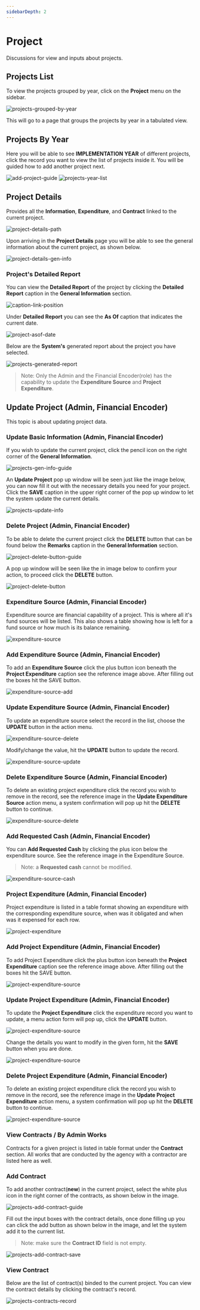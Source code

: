 ```yaml
---
sidebarDepth: 2
---
```


# Project

Discussions for view and inputs about projects.


## Projects List

To view the projects grouped by year, click on the **Project** menu on the sidebar.

![projects-grouped-by-year](/images/view/project_in_menu.png)

This will go to a page that groups the projects by year in a tabulated view.

## Projects By Year

Here you will be able to see **IMPLEMENTATION YEAR** of different projects, click the record you want to view the list of projects inside it. You will be guided how to add another project next.

![add-project-guide](/images/project/projects_list_location_add.png)
![projects-year-list](/images/project/project_list.png)

## Project Details


Provides all the **Information**, **Expenditure**, and **Contract** linked to the current project.

![project-details-path](/images/project/general_info/project_details_title.png)

Upon arriving in the **Project Details** page you will be able to see the general information about the current project, as shown below.

![project-details-gen-info](/images/project/general_info/project_general_info.png)

### Project's Detailed Report

You can view the **Detailed Report** of the project by clicking the **Detailed Report** caption in the **General Information** section.

![caption-link-position](/images/project/detailed_report/detailed_report_link.png)

Under **Detailed Report** you can see the **As Of** caption that indicates the current date.

![project-asof-date](/images/project/detailed_report/detailed_report_section.png)

Below are the **System's** generated report about the project you have selected.

![projects-generated-report](/images/project/detailed_report/detailed_report.png)


>Note: Only the Admin and the Financial Encoder(role) has the capability to update the **Expenditure Source** and **Project Expenditure**.

## Update Project (Admin, Financial Encoder)

This topic is about updating project data.

### Update Basic Information (Admin, Financial Encoder)

If you wish to update the current project, click the pencil icon on the right corner of the **General Information**.

![projects-gen-info-guide](/images/project/general_info/gen_info_guide.png)

An **Update Project** pop up window will be seen just like the image below, you can now fill it out with the necessary details you need for your project. Click the **SAVE** caption in the upper right corner of the pop up window to let the system update the current details.

![projects-update-info](/images/project/general_info/project_update.png)

### Delete Project (Admin, Financial Encoder)

To be able to delete the current project click the **DELETE** button that can be found below the **Remarks** caption in the **General Information** section.

![project-delete-button-guide](/images/project/general_info/delete_project_guide.png)

A pop up window will be seen like the in image below to confirm your action, to proceed click the **DELETE** button.

![project-delete-button](/images/project/general_info/delete_project.png)

### Expenditure Source (Admin, Financial Encoder)

Expenditure source are financial capability of a project. This is where all it's fund sources will be listed. This also shows a table showing how is left for a fund source or how much is its balance remaining.

![expenditure-source](/images/project/expenditure_source/expenditure_source.png)

### Add Expenditure Source (Admin, Financial Encoder)

To add an **Expenditure Source** click the plus button icon beneath the **Project Expenditure** caption see the reference image above. After filling out the boxes hit the SAVE button.

![expenditure-source-add](/images/project/expenditure_source/expenditure_source_add.png)

### Update Expenditure Source (Admin, Financial Encoder)

To update an expenditure source select the record in the list, choose the **UPDATE** button in the action menu.

![expenditure-source-delete](/images/project/expenditure_source/expenditure_source_action_menu.png)

Modify/change the value, hit the **UPDATE** button to update the record.

![expenditure-source-update](/images/project/expenditure_source/expenditure_source_update.png)

### Delete Expenditure Source (Admin, Financial Encoder)

To delete an existing project expenditure click the record you wish to remove in the record, see the reference image in the **Update Expenditure Source** action menu, a system confirmation will pop up hit the **DELETE** button to continue.

![expenditure-source-delete](/images/project/expenditure_source/expenditure_source_delete.png)

### Add Requested Cash (Admin, Financial Encoder)

You can **Add Requested Cash** by clicking the plus icon below the expenditure source. See the reference image in the Expenditure Source.

>Note: a **Requested cash** cannot be modified.

![expenditure-source-cash](/images/project/expenditure_source/source_requested_cash.png)

### Project Expenditure (Admin, Financial Encoder)

Project expenditure is listed in a table format showing an expenditure with the corresponding expenditure source, when was it obligated and when was it expensed for each row.

![project-expenditure](/images/project/project_expenditure/project_expenditure.png)

### Add Project Expenditure (Admin, Financial Encoder)

To add Project Expenditure click the plus button icon beneath the **Project Expenditure** caption see the reference image above. After filling out the boxes hit the SAVE button.

![project-expenditure-source](/images/project/project_expenditure/add_project_expenditure.png)

### Update Project Expenditure (Admin, Financial Encoder)

To update the **Project Expenditure** click the expenditure record you want to update, a menu action form will pop up, click the **UPDATE** button.

![project-expenditure-source](/images/project/project_expenditure/project_expenditure_action.png)

Change the details you want to modify in the given form, hit the **SAVE** button when you are done. 

![project-expenditure-source](/images/project/project_expenditure/project_expenditure_update.png)

### Delete Project Expenditure (Admin, Financial Encoder)

To delete an existing project expenditure click the record you wish to remove in the record, see the reference image in the **Update Project Expenditure** action menu, a system confirmation will pop up hit the **DELETE** button to continue.

![project-expenditure-source](/images/project/project_expenditure/project_expenditure_delete.png)

### View Contracts / By Admin Works 

Contracts for a given project is listed in table format under the **Contract** section. All works that are conducted by the agency with a contractor are listed here as well.

### Add Contract

To add another contract(**new**) in the current project, select the white plus icon in the right corner of the contracts, as shown below in the image.

![projects-add-contract-guide](/images/project/contract/add_contract_button.png)

Fill out the input boxes with the contract details, once done filling up you can click the add button as shown below in the image, and let the system add it to the current list.

> Note: make sure the **Contract ID** field is not empty.

![projects-add-contract-save](/images/project/contract/add_contract_in_project.png)

### View Contract

Below are the list of contract(s) binded to the current project. You can view the contract details by clicking the contract's record.

![projects-contracts-record](/images/project/contract/contracts_list_in_project.png)